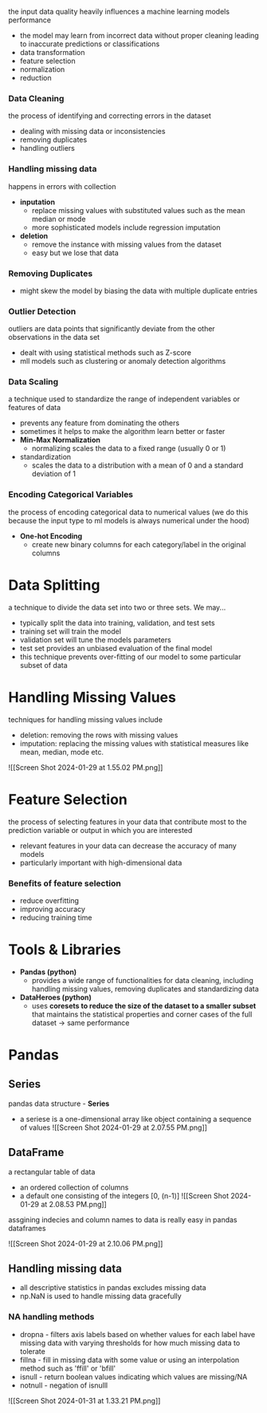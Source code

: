 the input data quality heavily influences a machine learning models performance 
- the model may learn from incorrect data without proper cleaning leading to inaccurate predictions or classifications 
- data transformation
- feature selection
- normalization
- reduction 

### Data Cleaning 
the process of identifying and correcting errors in the dataset 
- dealing with missing data or inconsistencies 
- removing duplicates
- handling outliers 

### Handling missing data 
happens in errors with collection
- **inputation**
	- replace missing values with substituted values such as the mean median or mode 
	- more sophisticated models include regression imputation 
- **deletion** 
	- remove the instance with missing values from the dataset 
	- easy but we lose that data

### Removing Duplicates 
- might skew the model by biasing the data with multiple duplicate entries 

### Outlier Detection 
outliers are data points that significantly deviate from the other observations in the data set 
- dealt with using statistical methods such as Z-score 
- mll models such as clustering or anomaly detection algorithms

### Data Scaling 
a technique used to standardize the range of independent variables or features of data 
- prevents any feature from dominating the others
- sometimes it helps to make the algorithm learn better or faster 
- **Min-Max Normalization**
	- normalizing scales the data to a fixed range (usually 0 or 1)
- standardization 
	- scales the data to a distribution with a mean of 0 and a standard deviation of 1 

### Encoding Categorical Variables 
the process of encoding categorical data to numerical values (we do this because the input type to ml models is always numerical under the hood)

- **One-hot Encoding**
	- create new binary columns for each category/label in the original columns 

# Data Splitting 
a technique to divide the data set into two or three sets. We may...
- typically split the data into training, validation, and test sets
- training set will train the model
- validation set will tune the models parameters
- test set provides an unbiased evaluation of the final model 
- this technique prevents over-fitting of our model to some particular subset of data 

# Handling Missing Values 
techniques for handling missing values include
- deletion: removing the rows with missing values 
- imputation: replacing the missing values with statistical measures like mean, median, mode etc.

![[Screen Shot 2024-01-29 at 1.55.02 PM.png]]

# Feature Selection 
the process of selecting features in your data that contribute most to the prediction variable or output in which you are interested 
- relevant features in your data can decrease the accuracy of many models 
- particularly important with high-dimensional data 

### Benefits of feature selection
- reduce overfitting
- improving accuracy
- reducing training time 

# Tools & Libraries 
- **Pandas (python)**
	- provides a wide range of functionalities for data cleaning, including handling missing  values, removing duplicates and standardizing data 
- **DataHeroes (python)**
	- uses **coresets to reduce the size of the dataset to a smaller subset** that maintains the statistical properties and corner cases of the full dataset -> same performance 

# Pandas 

## Series 
pandas data structure - **Series**
- a seriese is a one-dimensional array like object containing a sequence of values 
![[Screen Shot 2024-01-29 at 2.07.55 PM.png]]

## DataFrame 
a rectangular table of data 
- an ordered collection of columns 
- a default one consisting of the integers [0, (n-1)]
![[Screen Shot 2024-01-29 at 2.08.53 PM.png]]

assgining indecies and column names to data is really easy in pandas dataframes 

![[Screen Shot 2024-01-29 at 2.10.06 PM.png]]

## Handling missing data 
- all descriptive statistics in pandas excludes missing data
- np.NaN is used to handle missing data gracefully 

### NA handling methods 
- dropna - filters axis labels based on whether values for each label have missing data with varying thresholds for how much missing data to tolerate 
- fillna - fill in missing data with some value or using an interpolation method such as 'ffill' or 'bfill'
- isnull - return boolean values indicating which values are missing/NA 
- notnull - negation of isnulll 

![[Screen Shot 2024-01-31 at 1.33.21 PM.png]]

